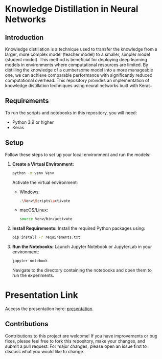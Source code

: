 

# Knowledge Distillation in Neural Networks

## Introduction

Knowledge distillation is a technique used to transfer the knowledge from a larger, more complex model (teacher model) to a smaller, simpler model (student model). This method is beneficial for deploying deep learning models in environments where computational resources are limited. By distilling the knowledge of a cumbersome model into a more manageable one, we can achieve comparable performance with significantly reduced computational overhead. This repository provides an implementation of knowledge distillation techniques using neural networks built with Keras.

## Requirements

To run the scripts and notebooks in this repository, you will need:

- Python 3.9 or higher
- Keras

## Setup

Follow these steps to set up your local environment and run the models:

1. **Create a Virtual Environment:**
   ```bash
   python -m venv Venv
   ```
   Activate the virtual environment:
   - Windows:
     ```bash
     .\Venv\Scripts\activate
     ```
   - macOS/Linux:
     ```bash
     source Venv/bin/activate
     ```

2. **Install Requirements:**
   Install the required Python packages using:
   ```bash
   pip install -r requirements.txt
   ```

3. **Run the Notebooks:**
   Launch Jupyter Notebook or JupyterLab in your environment:
   ```bash
   jupyter notebook
   ```
   Navigate to the directory containing the notebooks and open them to run the experiments.

# Presentation Link

Access the presentation here: [presentation](https://www.canva.com/design/DAGHDQk5gsc/qSqwTggxset_vPRi-wPDCw/edit).

## Contributions

Contributions to this project are welcome! If you have improvements or bug fixes, please feel free to fork this repository, make your changes, and submit a pull request. For major changes, please open an issue first to discuss what you would like to change.


